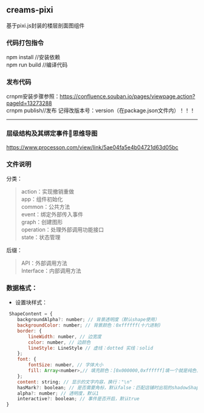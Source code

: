 ## creams-pixi
基于pixi.js封装的楼层剖面图组件  
### 代码打包指令
npm install //安装依赖  
npm run build //编译代码  
### 发布代码
crnpm安装步骤参照：https://confluence.souban.io/pages/viewpage.action?pageId=13273288  
crnpm publish//发布  记得改版本号：version（在package.json文件内）！！！
***
### 层级结构及其绑定事件思维导图
https://www.processon.com/view/link/5ae04fa5e4b04721d63d05bc

### 文件说明
分类：  
>action：实现撤销重做  
app：组件初始化  
common：公共方法  
event：绑定外部传入事件  
graph：创建图形  
operation：处理外部调用功能接口  
state：状态管理

后缀：
>API：外部调用方法  
Interface：内部调用方法

### 数据格式：
* 设置块样式：
```javascript
 ShapeContent = {
    backgroundAlpha?: number; // 背景透明度（默认shape使用）
    backgroundColor: number; // 背景颜色：0xffffff(十六进制)
    border: {
        lineWidth: number, // 边宽度
        color: number, // 边颜色
        lineStyle: LineStyle // 虚线：dotted 实线：solid
    };
    font: {
        fontSize: number, // 字体大小
        fill: Array<number>,// 填充颜色：[0x000000,0xffffff]填一个就是纯色，多个就是渐变效果
    };
    content: string; // 显示的文字内容，换行："\n"
    hasMark?: boolean; // 是否需要角标，默认false：匹配店铺时出现的shadowShape使用
    alpha?: number; // 透明度，默认1
    interactive?: boolean; // 事件是否开启，默认true
}
```
